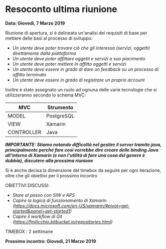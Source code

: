 # Resoconto ultima riunione
__Data: Giovedì, 7 Marzo 2019__

Riunione di apertura, si è delineata un'analisi dei requisiti di base per mettere delle basi al processo di sviluppo: 

* _Un utente deve poter trovare ciò che gli interessa (servizi, oggetti) direttamente dalla piattaforma_
* _Un utente deve poter affittare oggetti e servizi a suo piacimento_
* _Un utente deve poter mettere in affitto oggetti e servizi_ 
* _Un utente deve essere in grado di dare un feedback su un processo di affitto terminato_
* _Un utente deve essere in grado di registrare un proprio account_ 

Inoltre è stato assegnato un ruolo ad ognuna delle varie tecnologie che si utilizzeranno secondo lo schema MVC: 

MVC | Strumento
--- | ---------
MODEL | PostgreSQL
VIEW | Xamarin 
CONTROLLER | Java 
__*IMPORTANTE: Stiamo notando difficoltà nel gestire il server tramite java, principalmente perché fare così vorrebbe dire creare delle binding Java all'interno di Xamarin (e non l'utilità di fare una cosa del genere è dubbia), discutere alla prossima riunione*__

Si è anche decisa la dimensione del timebox da seguire per ogni iterazione, oltre che gli obiettivi per il prossimo incontro 

OBIETTIVI DISCUSSI:

* _Stare al passo con SIW e APS_
* _Capire la logica di funzionamento di Xamarin (https://docs.microsoft.com/en-US/xamarin/#pivot=get-started&panel=get-started1)_
* _Capire il workflow di Git (https://fmilicchio.bitbucket.io/repositories.html)_

TIMEBOX : 2 settimane 

__Prossimo incontro: Giovedì, 21 Marzo 2019__
